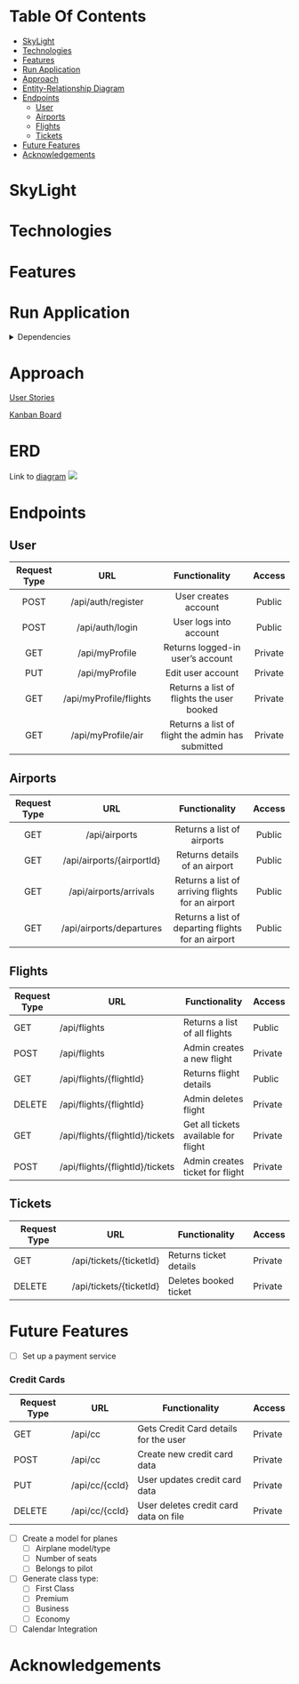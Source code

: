 # Table Of Contents
- [SkyLight](#skylight)
- [Technologies](#technologies)
- [Features](#features)
- [Run Application](#run-application)
- [Approach](#approach)
- [Entity-Relationship Diagram](#erd)
- [Endpoints](#endpoints)
    - [User](#user)
    - [Airports](#airports)
    - [Flights](#flights)
    - [Tickets](#tickets)
- [Future Features](#future-features)
- [Acknowledgements](#acknowledgements)

# SkyLight

# Technologies

# Features

# Run Application

<details>
    <summary>Dependencies</summary>

- [Spring Boot Starter Data REST](https://mvnrepository.com/artifact/org.springframework.boot/spring-boot-starter-data-rest)
- [Spring Boot DevTools](https://mvnrepository.com/artifact/org.springframework.boot/spring-boot-devtools)
- [H2 Database Engine](https://mvnrepository.com/artifact/com.h2database/h2)
- [Spring Boot Starter JDBC](https://mvnrepository.com/artifact/org.springframework.boot/spring-boot-starter-jdbc)
- [Spring Boot Starter Test](https://mvnrepository.com/artifact/org.springframework.boot/spring-boot-starter-test)
- [Spring Boot Starter Data JPA](https://mvnrepository.com/artifact/org.springframework.boot/spring-boot-starter-data-jpa)
- [Spring Boot Starter Security](https://mvnrepository.com/artifact/org.springframework.boot/spring-boot-starter-security)
- [JUnit](https://mvnrepository.com/artifact/org.junit.jupiter/junit-jupiter-api)
- [Cucumber Java](https://mvnrepository.com/artifact/io.cucumber/cucumber-java)
- [Cucumber JUnit](https://mvnrepository.com/artifact/org.junit.jupiter/junit-jupiter-api)
- [Cucumber Spring](https://mvnrepository.com/artifact/io.cucumber/cucumber-spring)
- [REST Assured](https://mvnrepository.com/artifact/io.rest-assured/rest-assured)
- [Spring Boot Starter Validation](https://mvnrepository.com/artifact/org.springframework.boot/spring-boot-starter-validation)
- [jjwt-api](https://mvnrepository.com/artifact/io.jsonwebtoken/jjwt-api)
- [jjwt-impl](https://mvnrepository.com/artifact/io.jsonwebtoken/jjwt-impl)
- [jjwt-jackson](https://mvnrepository.com/artifact/io.jsonwebtoken/jjwt-jackson)
</details>

# Approach
[User Stories](https://github.com/dayjyun/skylight-backend/wiki/SkyLight)

[Kanban Board](https://github.com/users/dayjyun/projects/8])

# ERD
Link to [diagram](https://dbdiagram.io/d/64668923dca9fb07c45a10b8)
![](https://skylight-project.s3.amazonaws.com/skyLight_diagram_2.png)

# Endpoints
## User
| Request Type |                URL                |                  Functionality                   | Access  |
|:------------:|:---------------------------------:|:------------------------------------------------:|:-------:|
|     POST     |        /api/auth/register         |               User creates account               | Public  |
|     POST     |          /api/auth/login          |              User logs into account              | Public  |
|     GET      |          /api/myProfile           |         Returns logged-in user’s account         | Private |
|     PUT      |          /api/myProfile           |                Edit user account                 | Private |
|     GET      |      /api/myProfile/flights       |    Returns a list of flights the user booked     | Private |
|     GET      |        /api/myProfile/air         | Returns a list of flight the admin has submitted | Private |

[//]: # (|     GET      | /api/myProfile/flights/{flightId} | Get details of a flight from list of flights booked | Private |)


## Airports
| Request Type |            URL            |                   Functionality                    | Access |
|:------------:|:-------------------------:|:--------------------------------------------------:|:------:|
|     GET      |       /api/airports       |             Returns a list of airports             | Public |
|     GET      | /api/airports/{airportId} |           Returns details of an airport            | Public |
|     GET      |  /api/airports/arrivals   | Returns a list of arriving flights for an airport  | Public |
|     GET      | /api/airports/departures  | Returns a list of departing flights for an airport | Public |


## Flights
| Request Type | URL                                        | Functionality                        | Access  |
|--------------|--------------------------------------------|--------------------------------------|---------|
| GET          | /api/flights                               | Returns a list of all flights        | Public  |
| POST         | /api/flights                               | Admin creates a new flight           | Private |
| GET          | /api/flights/{flightId}                    | Returns flight details               | Public  |
| DELETE       | /api/flights/{flightId}                    | Admin deletes flight                 | Private |
| GET          | /api/flights/{flightId}/tickets            | Get all tickets available for flight | Private |
| POST         | /api/flights/{flightId}/tickets            | Admin creates ticket  for flight     | Private |

## Tickets
| Request Type | URL                     | Functionality          | Access  |
|--------------|-------------------------|------------------------|---------|
| GET          | /api/tickets/{ticketId} | Returns ticket details | Private |
| DELETE       | /api/tickets/{ticketId} | Deletes booked ticket  | Private |


# Future Features
 - [ ] Set up a payment service
### Credit Cards
| Request Type | URL            | Functionality                         | Access  |
|--------------|----------------|---------------------------------------|---------|
| GET          | /api/cc        | Gets Credit Card details for the user | Private |
| POST         | /api/cc        | Create new credit card data           | Private |
| PUT          | /api/cc/{ccId} | User updates credit card data         | Private |
| DELETE       | /api/cc/{ccId} | User deletes credit card data on file | Private |

- [ ] Create a model for planes
  - [ ] Airplane model/type
  - [ ] Number of seats
  - [ ] Belongs to pilot
- [ ] Generate class type:
  - [ ] First Class 
  - [ ] Premium
  - [ ] Business 
  - [ ] Economy 
- [ ] Calendar Integration

# Acknowledgements